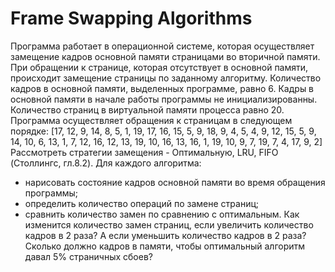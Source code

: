 # Frame Swapping Algorithms

Программа работает в операционной системе, которая осуществляет замещение кадров
основной памяти страницами во вторичной памяти. При обращении к странице, которая отсутствует
в основной памяти, происходит замещение страницы по заданному алгоритму.
Количество кадров в основной памяти, выделенных программе, равно 6.
Кадры в основной памяти в начале работы программы не инициализированны.
Количество страниц в виртуальной памяти процесса равно 20.
Программа осуществляет обращения к страницам в следующем порядке:
[17, 12, 9, 14, 8, 5, 1, 19, 17, 16, 15, 5, 9, 18, 9, 4, 5, 4, 9, 12, 15, 5, 9, 14, 10, 
6, 13, 1, 7, 12, 16, 12, 13, 19, 10, 16, 13, 16, 1, 19, 10, 9, 7, 19, 7, 4, 17, 9, 2]
Рассмотреть стратегии замещения - Оптимальную, LRU, FIFO (Столлингс, гл.8.2). Для каждого алгоритма:
- нарисовать состояние кадров основной памяти во время обращения программы;
- определить количество операций по замене страниц;
- сравнить количество замен по сравнению с оптимальным.
Как изменится количество замен страниц, если увеличить количество кадров в 2 раза?
А если уменьшить количество кадров в 2 раза?
Сколько должно кадров в памяти, чтобы оптимальный алгоритм давал 5% страничных сбоев?